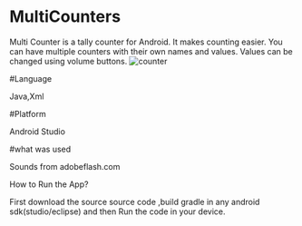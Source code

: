 # MultiCounters
Multi Counter is a tally counter for Android. It makes counting easier. You can have multiple counters with their own names and values. Values can be changed using volume buttons.
![counter](https://cloud.githubusercontent.com/assets/16436289/14058997/44e1443a-f358-11e5-8edf-779836452f14.jpeg)

#Language

Java,Xml

#Platform

Android Studio

#what was used

Sounds from adobeflash.com

How to Run the App?

First download the source source code ,build gradle in any android sdk(studio/eclipse) and then Run the code in your device.
